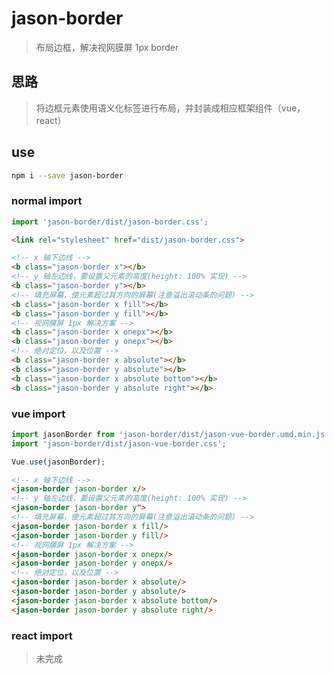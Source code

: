 # jason-border
> 布局边框，解决视网膜屏 1px border

## 思路
> 将边框元素使用语义化标签进行布局，并封装成相应框架组件（vue，react）

## use

```bash
npm i --save jason-border
```

### normal import

```javascript
import 'jason-border/dist/jason-border.css';
```

```html
<link rel="stylesheet" href="dist/jason-border.css">
```

```html
<!-- x 轴下边线 -->
<b class="jason-border x"></b>
<!-- y 轴左边线，要设置父元素的高度(height: 100% 实现) -->
<b class="jason-border y"></b>
<!-- 填充屏幕，使元素超过其方向的屏幕(注意溢出滚动条的问题) -->
<b class="jason-border x fill"></b>
<b class="jason-border y fill"></b>
<!-- 视网膜屏 1px 解决方案 -->
<b class="jason-border x onepx"></b>
<b class="jason-border y onepx"></b>
<!-- 绝对定位，以及位置 -->
<b class="jason-border x absolute"></b>
<b class="jason-border y absolute"></b>
<b class="jason-border x absolute bottom"></b>
<b class="jason-border y absolute right"></b>
```

### vue import

```javascript
import jasonBorder from 'jason-border/dist/jason-vue-border.umd.min.js';
import 'jason-border/dist/jason-vue-border.css';

Vue.use(jasonBorder);
```

```html
<!-- x 轴下边线 -->
<jason-border jason-border x/>
<!-- y 轴左边线，要设置父元素的高度(height: 100% 实现) -->
<jason-border jason-border y">
<!-- 填充屏幕，使元素超过其方向的屏幕(注意溢出滚动条的问题) -->
<jason-border jason-border x fill/>
<jason-border jason-border y fill/>
<!-- 视网膜屏 1px 解决方案 -->
<jason-border jason-border x onepx/>
<jason-border jason-border y onepx/>
<!-- 绝对定位，以及位置 -->
<jason-border jason-border x absolute/>
<jason-border jason-border y absolute/>
<jason-border jason-border x absolute bottom/>
<jason-border jason-border y absolute right/>
```

### react import
> 未完成
